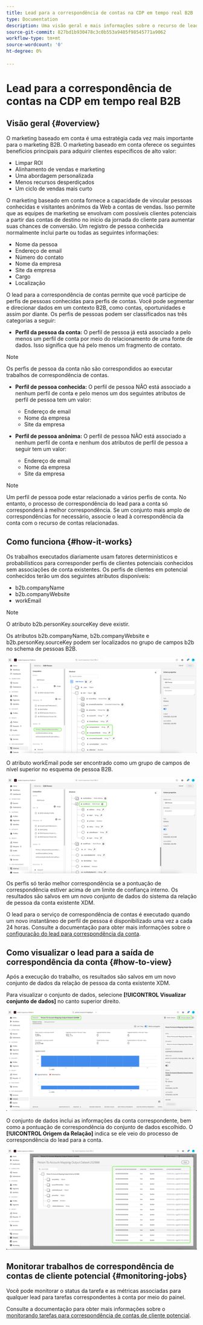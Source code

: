 ```yaml
---
title: Lead para a correspondência de contas na CDP em tempo real B2B
type: Documentation
description: Uma visão geral e mais informações sobre o recurso de lead para o recurso de correspondência da conta no Experience Platform CDP B2B.
source-git-commit: 827bd1b930478c3c0b553a9485f98545771a9062
workflow-type: tm+mt
source-wordcount: '0'
ht-degree: 0%

---
```



# Lead para a correspondência de contas na CDP em tempo real B2B

## Visão geral {#overview}

O marketing baseado em conta é uma estratégia cada vez mais importante para o marketing B2B. O marketing baseado em conta oferece os seguintes benefícios principais para adquirir clientes específicos de alto valor:

- Limpar ROI
- Alinhamento de vendas e marketing
- Uma abordagem personalizada
- Menos recursos desperdiçados
- Um ciclo de vendas mais curto

O marketing baseado em conta fornece a capacidade de vincular pessoas conhecidas e visitantes anônimos da Web a contas de vendas. Isso permite que as equipes de marketing se envolvam com possíveis clientes potenciais a partir das contas de destino no início da jornada do cliente para aumentar suas chances de conversão. Um registro de pessoa conhecida normalmente inclui parte ou todas as seguintes informações:

- Nome da pessoa
- Endereço de email
- Número do contato
- Nome da empresa
- Site da empresa
- Cargo
- Localização

O lead para a correspondência de contas permite que você participe de perfis de pessoas conhecidas para perfis de contas. Você pode segmentar e direcionar dados em um contexto B2B, como contas, oportunidades e assim por diante. Os perfis de pessoas podem ser classificados nas três categorias a seguir:

- **Perfil da pessoa da conta:** O perfil de pessoa já está associado a pelo menos um perfil de conta por meio do relacionamento de uma fonte de dados. Isso significa que há pelo menos um fragmento de contato.

>[!NOTE]
>
> Os perfis de pessoa da conta não são correspondidos ao executar trabalhos de correspondência de contas.

- **Perfil de pessoa conhecida:** O perfil de pessoa NÃO está associado a nenhum perfil de conta e pelo menos um dos seguintes atributos de perfil de pessoa tem um valor:

   - Endereço de email
   - Nome da empresa
   - Site da empresa

- **Perfil de pessoa anônima:** O perfil de pessoa NÃO está associado a nenhum perfil de conta e nenhum dos atributos de perfil de pessoa a seguir tem um valor:

   - Endereço de email
   - Nome da empresa
   - Site da empresa

>[!NOTE]
>
> Um perfil de pessoa pode estar relacionado a vários perfis de conta. No entanto, o processo de correspondência do lead para a conta só corresponderá à melhor correspondência. Se um conjunto mais amplo de correspondências for necessário, associe o lead à correspondência da conta com o recurso de contas relacionadas.

## Como funciona {#how-it-works}

Os trabalhos executados diariamente usam fatores determinísticos e probabilísticos para corresponder perfis de clientes potenciais conhecidos sem associações de conta existentes. Os perfis de clientes em potencial conhecidos terão um dos seguintes atributos disponíveis:

- b2b.companyName
- b2b.companyWebsite
- workEmail

>[!NOTE]
>
> O atributo b2b.personKey.sourceKey deve existir.

Os atributos b2b.companyName, b2b.companyWebsite e b2b.personKey.sourceKey podem ser localizados no grupo de campos b2b no schema de pessoas B2B.

![Esquema de pessoa B2B mostrando atributos](/help/rtcdp/accounts/images/b2b-person-schema.png)

O atributo workEmail pode ser encontrado como um grupo de campos de nível superior no esquema de pessoa B2B.

![Schema de pessoa B2B mostrando workEmail](/help/rtcdp/accounts/images/b2b-person-workemail.png)

Os perfis só terão melhor correspondência se a pontuação de correspondência estiver acima de um limite de confiança interno. Os resultados são salvos em um novo conjunto de dados do sistema da relação de pessoa da conta existente XDM.

O lead para o serviço de correspondência de contas é executado quando um novo instantâneo de perfil de pessoa é disponibilizado uma vez a cada 24 horas. Consulte a documentação para obter mais informações sobre o [configuração do lead para correspondência da conta](/help/rtcdp/accounts/account-profile-ui-guide.md).

## Como visualizar o lead para a saída de correspondência da conta {#how-to-view}

Após a execução do trabalho, os resultados são salvos em um novo conjunto de dados da relação de pessoa da conta existente XDM.

Para visualizar o conjunto de dados, selecione **[!UICONTROL Visualizar conjunto de dados]** no canto superior direito.

![Novo conjunto de dados](/help/rtcdp/accounts/images/b2b-dataset-output.png)

O conjunto de dados inclui as informações da conta correspondente, bem como a pontuação de correspondência do conjunto de dados escolhido. O **[!UICONTROL Origem da Relação]** indica se ele veio do processo de correspondência do lead para a conta.

![Visualizar pontuações e resultados de confiança do conjunto de dados](/help/rtcdp/accounts/images/b2b-dataset-preview.png)

## Monitorar trabalhos de correspondência de contas de cliente potencial {#monitoring-jobs}

Você pode monitorar o status da tarefa e as métricas associadas para qualquer lead para tarefas correspondentes à conta por meio do painel.

Consulte a documentação para obter mais informações sobre o [monitorando tarefas para correspondência de contas de cliente potencial](/help/dataflows/ui/b2b/monitor-profile-enrichment.md).
